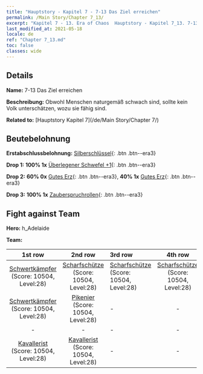 ```yaml
---
title: "Hauptstory - Kapitel 7 - 7-13 Das Ziel erreichen"
permalink: /Main Story/Chapter 7_13/
excerpt: "Kapitel 7 - 13. Era of Chaos  Hauptstory - Kapitel 7_13. 7-13 Das Ziel erreichen"
last_modified_at: 2021-05-18
locale: de
ref: "Chapter 7_13.md"
toc: false
classes: wide
---
```


## Details

 **Name:** 7-13 Das Ziel erreichen

 **Beschreibung:** Obwohl Menschen naturgemäß schwach sind, sollte kein Volk unterschätzen, wozu sie fähig sind.

 **Related to:** [Hauptstory Kapitel 7](/de/Main Story/Chapter 7/)

## Beutebelohnung

 **Erstabschlussbelohnung:** [Silberschlüssel](/ItemsDE/con_693/){: .btn .btn--era3}

 **Drop 1:** **100% 1x** [Überlegener Schwefel +1](/ItemsDE/mat_22/){: .btn .btn--era3}

 **Drop 2:** **60% 0x** [Gutes Erz](/ItemsDE/mat_12/){: .btn .btn--era3}, **40% 1x** [Gutes Erz](/ItemsDE/mat_12/){: .btn .btn--era3}

 **Drop 3:** **100% 1x** [Zauberspruchrollen](/ItemsDE/con_694/){: .btn .btn--era3}


## Fight against Team
 **Hero:** h_Adelaide

 **Team:**


  | 1st row | 2nd row | 3rd row | 4th row |
  |:----:|:----:|:----|:----:|
  | [Schwertkämpfer](/de/units/Swordsman/) (Score: 10504, Level:28)  | [Scharfschütze](/de/units/Marksman/) (Score: 10504, Level:28)  | [Scharfschütze](/de/units/Marksman/) (Score: 10504, Level:28)  | [Scharfschütze](/de/units/Marksman/) (Score: 10504, Level:28)  |
  | [Schwertkämpfer](/de/units/Swordsman/) (Score: 10504, Level:28)  | [Pikenier](/de/units/Pikeman/) (Score: 10504, Level:28)  | - | - |
  | - | - | - | - |
  | [Kavallerist](/de/units/Cavalier/) (Score: 10504, Level:28)  | [Kavallerist](/de/units/Cavalier/) (Score: 10504, Level:28)  | - | - |


